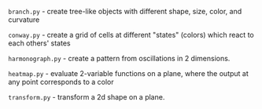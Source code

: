 `branch.py` - create tree-like objects with different shape, size, color, and curvature

`conway.py` - create a grid of cells at different "states" (colors) which react to each others' states

`harmonograph.py` - create a pattern from oscillations in 2 dimensions.

`heatmap.py` - evaluate 2-variable functions on a plane, where the output at any point corresponds to a color

`transform.py` - transform a 2d shape on a plane.
